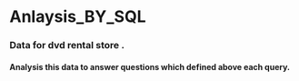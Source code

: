 # Anlaysis_BY_SQL
### Data for dvd rental store .
#### Analysis this data to answer questions which defined above each query.

